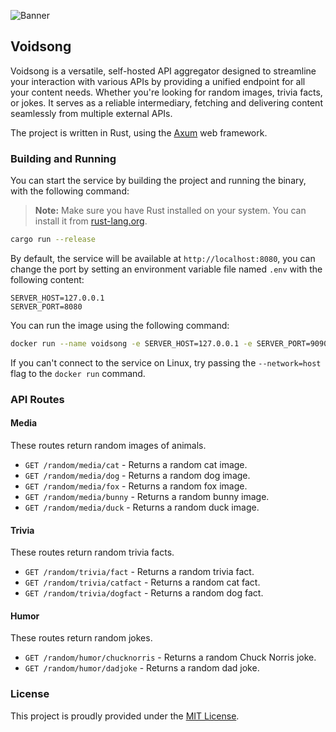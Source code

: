 ![Banner](.github/assets/banner.png)

## Voidsong

Voidsong is a versatile, self-hosted API aggregator designed to streamline your interaction with various APIs by providing a unified endpoint for all your content needs. Whether you're looking for random images, trivia facts, or jokes. It serves as a reliable intermediary, fetching and delivering content seamlessly from multiple external APIs.

The project is written in Rust, using the [Axum](https://github.com/tokio-rs/axum) web framework.

### Building and Running

You can start the service by building the project and running the binary, with the following command:

> **Note:** Make sure you have Rust installed on your system. You can install it from [rust-lang.org](https://www.rust-lang.org/).

```bash
cargo run --release
```

By default, the service will be available at `http://localhost:8080`, you can change the port by setting an environment variable file named `.env` with the following content:

```env
SERVER_HOST=127.0.0.1
SERVER_PORT=8080
```

You can run the image using the following command:

```bash
docker run --name voidsong -e SERVER_HOST=127.0.0.1 -e SERVER_PORT=9090 -p 9090:9090 ghcr.io/i9ntheory/voidsong:latest
```

If you can't connect to the service on Linux, try passing the `--network=host` flag to the `docker run` command.

### API Routes

#### Media

These routes return random images of animals.

- `GET /random/media/cat` - Returns a random cat image.
- `GET /random/media/dog` - Returns a random dog image.
- `GET /random/media/fox` - Returns a random fox image.
- `GET /random/media/bunny` - Returns a random bunny image.
- `GET /random/media/duck` - Returns a random duck image.

#### Trivia

These routes return random trivia facts.

- `GET /random/trivia/fact` - Returns a random trivia fact.
- `GET /random/trivia/catfact` - Returns a random cat fact.
- `GET /random/trivia/dogfact` - Returns a random dog fact.

#### Humor

These routes return random jokes.

- `GET /random/humor/chucknorris` - Returns a random Chuck Norris joke.
- `GET /random/humor/dadjoke` - Returns a random dad joke.

### License

This project is proudly provided under the [MIT License](LICENSE).
